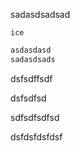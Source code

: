 sadasdsadsad


`ice`

```js
asdasdasd
sadasdsads
```
dsfsdffsdf

dsfsdfsd

sdfsdfsdfsd

dsfdsfdsfdsf

